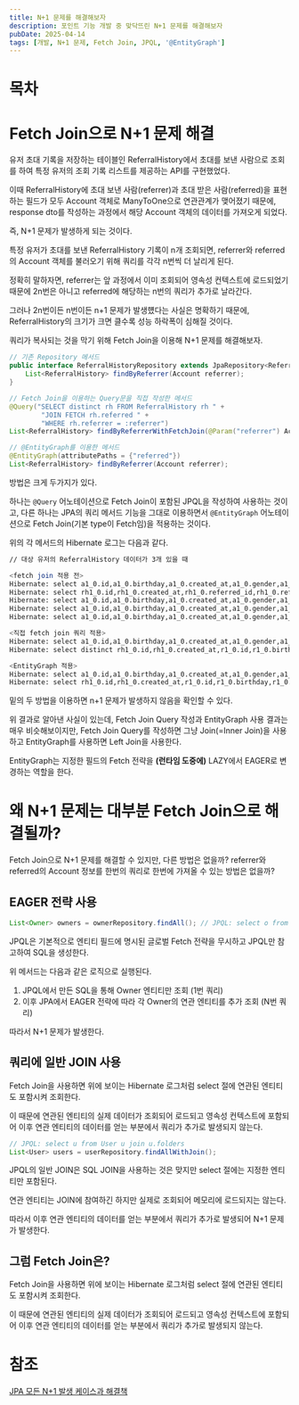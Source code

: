 ```yaml
---
title: N+1 문제를 해결해보자
description: 포인트 기능 개발 중 맞닥뜨린 N+1 문제를 해결해보자
pubDate: 2025-04-14
tags: [개발, N+1 문제, Fetch Join, JPQL, '@EntityGraph']
---
```


# 목차

# Fetch Join으로 N+1 문제 해결

유저 초대 기록을 저장하는 테이블인 ReferralHistory에서 초대를 보낸 사람으로 조회를 하여 특정 유저의 조회 기록 리스트를 제공하는 API를 구현했었다.

이때 ReferralHistory에 초대 보낸 사람(referrer)과 초대 받은 사람(referred)을 표현하는 필드가 모두 Account 객체로 ManyToOne으로 연관관계가 맺어졌기 때문에, response dto를 작성하는 과정에서 해당 Account 객체의 데이터를 가져오게 되었다.

즉, N+1 문제가 발생하게 되는 것이다.

특정 유저가 초대를 보낸 ReferralHistory 기록이 n개 조회되면, referrer와 referred의 Account 객체를 불러오기 위해 쿼리를 각각 n번씩 더 날리게 된다.

정확히 말하자면, referrer는 앞 과정에서 이미 조회되어 영속성 컨텍스트에 로드되었기 때문에 2n번은 아니고 referred에 해당하는 n번의 쿼리가 추가로 날라간다.

그러나 2n번이든 n번이든 n+1 문제가 발생헀다는 사실은 명확하기 때문에, ReferralHistory의 크기가 크면 클수록 성능 하락폭이 심해질 것이다.

쿼리가 복사되는 것을 막기 위해 Fetch Join을 이용해 N+1 문제를 해결해보자.

```java
// 기존 Repository 메서드
public interface ReferralHistoryRepository extends JpaRepository<ReferralHistory, String> {
    List<ReferralHistory> findByReferrer(Account referrer);
} 

// Fetch Join을 이용하는 Query문을 직접 작성한 메서드
@Query("SELECT distinct rh FROM ReferralHistory rh " +
	    "JOIN FETCH rh.referred " +
	    "WHERE rh.referrer = :referrer")
List<ReferralHistory> findByReferrerWithFetchJoin(@Param("referrer") Account referrer);

// @EntityGraph를 이용한 메서드
@EntityGraph(attributePaths = {"referred"})
List<ReferralHistory> findByReferrer(Account referrer);
```

방법은 크게 두가지가 있다.

하나는 `@Query` 어노테이션으로 Fetch Join이 포함된 JPQL을 작성하여 사용하는 것이고, 다른 하나는 JPA의 쿼리 메서드 기능을 그대로 이용하면서 `@EntityGraph` 어노테이션으로 Fetch Join(기본 type이 Fetch임)을 적용하는 것이다.

위의 각 메서드의 Hibernate 로그는 다음과 같다.

```bash
// 대상 유저의 ReferralHistory 데이터가 3개 있을 때

<fetch join 적용 전>
Hibernate: select a1_0.id,a1_0.birthday,a1_0.created_at,a1_0.gender,a1_0.nickname,a1_0.updated_at,a1_0.wallet_address from account a1_0 where a1_0.id=?
Hibernate: select rh1_0.id,rh1_0.created_at,rh1_0.referred_id,rh1_0.referrer_id,rh1_0.updated_at from referral_history rh1_0 where rh1_0.referrer_id=?
Hibernate: select a1_0.id,a1_0.birthday,a1_0.created_at,a1_0.gender,a1_0.nickname,a1_0.updated_at,a1_0.wallet_address from account a1_0 where a1_0.id=? // n+1 문제 발생
Hibernate: select a1_0.id,a1_0.birthday,a1_0.created_at,a1_0.gender,a1_0.nickname,a1_0.updated_at,a1_0.wallet_address from account a1_0 where a1_0.id=? // n+1 문제 발생
Hibernate: select a1_0.id,a1_0.birthday,a1_0.created_at,a1_0.gender,a1_0.nickname,a1_0.updated_at,a1_0.wallet_address from account a1_0 where a1_0.id=? // n+1 문제 발생

<직접 fetch join 쿼리 적용>
Hibernate: select a1_0.id,a1_0.birthday,a1_0.created_at,a1_0.gender,a1_0.nickname,a1_0.updated_at,a1_0.wallet_address from account a1_0 where a1_0.id=?
Hibernate: select distinct rh1_0.id,rh1_0.created_at,r1_0.id,r1_0.birthday,r1_0.created_at,r1_0.gender,r1_0.nickname,r1_0.updated_at,r1_0.wallet_address,rh1_0.referrer_id,rh1_0.updated_at from referral_history rh1_0 join account r1_0 on r1_0.id=rh1_0.referred_id where rh1_0.referrer_id=?

<EntityGraph 적용>
Hibernate: select a1_0.id,a1_0.birthday,a1_0.created_at,a1_0.gender,a1_0.nickname,a1_0.updated_at,a1_0.wallet_address from account a1_0 where a1_0.id=?
Hibernate: select rh1_0.id,rh1_0.created_at,r1_0.id,r1_0.birthday,r1_0.created_at,r1_0.gender,r1_0.nickname,r1_0.updated_at,r1_0.wallet_address,rh1_0.referrer_id,rh1_0.updated_at from referral_history rh1_0 left join account r1_0 on r1_0.id=rh1_0.referred_id where rh1_0.referrer_id=?
```

밑의 두 방법을 이용하면 n+1 문제가 발생하지 않음을 확인할 수 있다.

위 결과로 알아낸 사실이 있는데, Fetch Join Query 작성과 EntityGraph 사용 결과는 매우 비슷해보이지만, Fetch Join Query를 작성하면 그냥 Join(=Inner Join)을 사용하고 EntityGraph를 사용하면 Left Join을 사용한다.

EntityGraph는 지정한 필드의 Fetch 전략을 **(런타임 도중에)** LAZY에서 EAGER로 변경하는 역할을 한다.

# 왜 N+1 문제는 대부분 Fetch Join으로 해결될까?

Fetch Join으로 N+1 문제를 해결할 수 있지만, 다른 방법은 없을까?
referrer와 referred의 Account 정보를 한번의 쿼리로 한번에 가져올 수 있는 방법은 없을까?

## EAGER 전략 사용

```java
List<Owner> owners = ownerRepository.findAll(); // JPQL: select o from Owner o
```

JPQL은 기본적으로 엔티티 필드에 명시된 글로벌 Fetch 전략을 무시하고 JPQL만 참고하여 SQL을 생성한다.

위 메서드는 다음과 같은 로직으로 실행된다.

1. JPQL에서 만든 SQL을 통해 Owner 엔티티만 조회 (1번 쿼리)
2. 이후 JPA에서 EAGER 전략에 따라 각 Owner의 연관 엔티티를 추가 조회 (N번 쿼리)

따라서 N+1 문제가 발생한다.

## 쿼리에 일반 JOIN 사용

Fetch Join을 사용하면 위에 보이는 Hibernate 로그처럼 select 절에 연관된 엔티티도 포함시켜 조회한다.

이 때문에 연관된 엔티티의 실제 데이터가 조회되어 로드되고 영속성 컨텍스트에 포함되어 이후 연관 엔티티의 데이터를 얻는 부분에서 쿼리가 추가로 발생되지 않는다.

```java
// JPQL: select u from User u join u.folders
List<User> users = userRepository.findAllWithJoin();
```

JPQL의 일반 JOIN은 SQL JOIN을 사용하는 것은 맞지만 select 절에는 지정한 엔티티만 포함된다.

연관 엔티티는 JOIN에 참여하긴 하지만 실제로 조회되어 메모리에 로드되지는 않는다.

따라서 이후 연관 엔티티의 데이터를 얻는 부분에서 쿼리가 추가로 발생되어 N+1 문제가 발생한다.

## 그럼 Fetch Join은?

Fetch Join을 사용하면 위에 보이는 Hibernate 로그처럼 select 절에 연관된 엔티티도 포함시켜 조회한다.

이 때문에 연관된 엔티티의 실제 데이터가 조회되어 로드되고 영속성 컨텍스트에 포함되어 이후 연관 엔티티의 데이터를 얻는 부분에서 쿼리가 추가로 발생되지 않는다.

# 참조

[JPA 모든 N+1 발생 케이스과 해결책](https://velog.io/@jinyoungchoi95/JPA-%EB%AA%A8%EB%93%A0-N1-%EB%B0%9C%EC%83%9D-%EC%BC%80%EC%9D%B4%EC%8A%A4%EA%B3%BC-%ED%95%B4%EA%B2%B0%EC%B1%85)